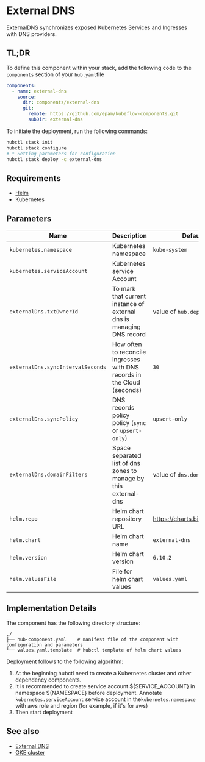 # External DNS

ExternalDNS synchronizes exposed Kubernetes Services and Ingresses with DNS providers.

## TL;DR

To define this component within your stack, add the following code to the `components` section of your  `hub.yaml`file

```yaml
components:
  - name: external-dns
    source:
      dir: components/external-dns
      git:
        remote: https://github.com/epam/kubeflow-components.git
        subDir: external-dns
```

To initiate the deployment, run the following commands:

```bash
hubctl stack init
hubctl stack configure
# * Setting parameters for configuration 
hubctl stack deploy -c external-dns
```

## Requirements

- [Helm](https://helm.sh/docs/intro/install/)
- Kubernetes

## Parameters

| Name                              | Description                                                              | Default Value                        | Required |
|-----------------------------------|--------------------------------------------------------------------------|--------------------------------------|:--------:|
| `kubernetes.namespace`            | Kubernetes namespace                                                     | `kube-system`                        |          |
| `kubernetes.serviceAccount`       | Kubernetes service Account                                               |                                      |    x     |
| `externalDns.txtOwnerId`          | To mark that current instance of external dns is managing DNS record     | value of `hub.deploymentId`          |          |
| `externalDns.syncIntervalSeconds` | How often to reconcile ingresses with DNS records in the Cloud (seconds) | `30`                                 |          |
| `externalDns.syncPolicy`          | DNS records policy policy (`sync` or `upsert-only`)                      | `upsert-only`                        |          |
| `externalDns.domainFilters`       | Space separated list of dns zones to manage by this external-dns         | value of `dns.domain`                |          |
| `helm.repo`                       | Helm chart repository URL                                                | <https://charts.bitnami.com/bitnami> |          |
| `helm.chart`                      | Helm chart name                                                          | `external-dns`                       |          |
| `helm.version`                    | Helm chart version                                                       | `6.10.2`                             |          |
| `helm.valuesFile`                 | File for helm chart values                                               | `values.yaml`                        |          |

## Implementation Details

The component has the following directory structure:

```text
./
├── hub-component.yaml    # manifest file of the component with configuration and parameters
└── values.yaml.template  # hubctl template of helm chart values
```

Deployment follows to the following algorithm:
1. At the beginning hubctl need to create a Kubernetes cluster and other dependency components.
2. It is recommended to create service account ${SERVICE_ACCOUNT} in namespace ${NAMESPACE} before deployment. Annotate `kubernetes.serviceAccount` service account in the`kubernetes.namespace` with aws role and region (for example, if it's for aws)
3. Then start deployment

## See also

* [External DNS](https://github.com/kubernetes-sigs/external-dns)
* [GKE cluster](https://github.com/agilestacks/google-components/tree/main/gke-gcloud)
